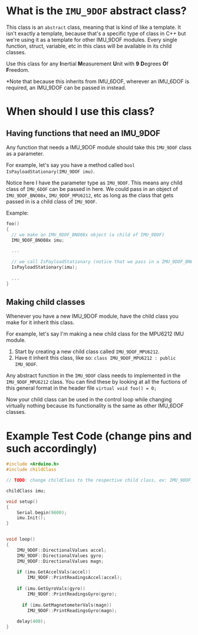 # What is the `IMU_9DOF` abstract class?
This class is an `abstract` class, meaning that is kind of like a template. It isn't exactly a template, because that's a specific type of class in C++ but we're using it as a template for other IMU_9DOF modules.
Every single function, struct, variable, etc in this class will be available in its child classes.

Use this class for any **I**nertial **M**easurement **U**nit with **9** **D**egrees **O**f **F**reedom. 

*Note that because this inherits from IMU_6DOF, wherever an IMU_6DOF is required, an IMU_9DOF can be passed in instead. 

# When should I use this class?
## Having functions that need an IMU_9DOF
Any function that needs a IMU_9DOF module should take this `IMU_9DOF` class as a parameter.


For example, let's say you have a method called `bool IsPayloadStationary(IMU_9DOF imu)`.

Notice here I have the parameter type as `IMU_9DOF`. This means any child class of `IMU_6DOF` can be passed in here. We could pass in an object of `IMU_9DOF_BNO08x`, `IMU_9DOF_MPU6212`, etc as long as the class that gets passed in is a child class of `IMU_9DOF`.

Example:
```C++
foo()
{
  // we make an IMU_9DOF_BNO08x object (a child of IMU_9DOF)
  IMU_9DOF_BNO08x imu;

  ...
  
  // we call IsPayloadStationary (notice that we pass in a IMU_9DOF_BNO08x, NOT an IMU_9DOF object)
  IsPayloadStationary(imu);
  
  ...
}
```

## Making child classes
Whenever you have a new IMU_9DOF module, have the child class you make for it inherit this class.

For example, let's say I'm making a new child class for the MPU6212 IMU module.
1. Start by creating a new child class called `IMU_9DOF_MPU6212`.
2. Have it inherit this class, like so: `class IMU_9DOF_MPU6212 : public IMU_9DOF`.

Any abstract function in the `IMU_9DOF` class needs to implemented in the `IMU_9DOF_MPU6212` class. You can find these by looking at all the fuctions of this general format in the header file `virtual void foo() = 0;`

Now your child class can be used in the control loop while changing virtually nothing because its functionality is the same as other IMU_6DOF classes.


# Example Test Code (change pins and such accordingly)
```C++
#include <Arduino.h>
#include childClass

// TODO: change childClass to the respective child class, ex: IMU_9DOF_BNO08x

childClass imu;

void setup()
{
    Serial.begin(9600);
    imu.Init();
}


void loop()
{
    IMU_9DOF::DirectionalValues accel;
    IMU_9DOF::DirectionalValues gyro;
    IMU_9DOF::DirectionalValues magn;
    
    if (imu.GetAccelVals(accel))
        IMU_9DOF::PrintReadingsAccel(accel);
        
    if (imu.GetGyroVals(gyro))
        IMU_9DOF::PrintReadingsGyro(gyro);
        
      if (imu.GetMagnetometerVals(magn))
        IMU_9DOF::PrintReadingsGyro(magn);
    
    delay(400);
}

```
